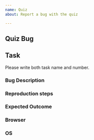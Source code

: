 ```yaml
---
name: Quiz
about: Report a bug with the quiz

---
```


## Quiz Bug

## Task
Please write both task name and number.

### Bug Description

### Reproduction steps

### Expected Outcome

### Browser

### OS
